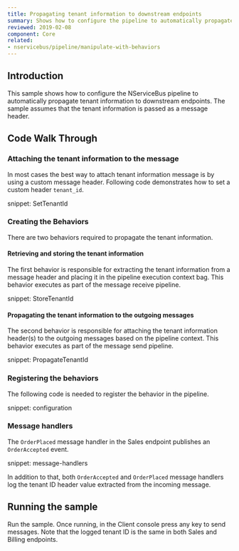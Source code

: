 ```yaml
---
title: Propagating tenant information to downstream endpoints
summary: Shows how to configure the pipeline to automatically propagate tenant information to downstream endpoints
reviewed: 2019-02-08
component: Core
related:
- nservicebus/pipeline/manipulate-with-behaviors
---
```



## Introduction

This sample shows how to configure the NServiceBus pipeline to automatically propagate tenant information to downstream endpoints. The sample assumes that the tenant information is passed as a message header.


## Code Walk Through


### Attaching the tenant information to the message

In most cases the best way to attach tenant information message is by using a custom message header. Following code demonstrates how to set a custom header `tenant_id`.

snippet: SetTenantId


### Creating the Behaviors

There are two behaviors required to propagate the tenant information.


#### Retrieving and storing the tenant information

The first behavior is responsible for extracting the tenant information from a message header and placing it in the pipeline execution context bag. This behavior executes as part of the message receive pipeline.

snippet: StoreTenantId


#### Propagating the tenant information to the outgoing messages

The second behavior is responsible for attaching the tenant information header(s) to the outgoing messages based on the pipeline context. This behavior executes as part of the message send pipeline.

snippet: PropagateTenantId


### Registering the behaviors

The following code is needed to register the behavior in the pipeline.

snippet: configuration


### Message handlers

The `OrderPlaced` message handler in the Sales endpoint publishes an `OrderAccepted` event.

snippet: message-handlers

In addition to that, both `OrderAccepted` and `OrderPlaced` message handlers log the tenant ID header value extracted from the incoming message.


## Running the sample

Run the sample. Once running, in the Client console press any key to send messages. Note that the logged tenant ID is the same in both Sales and Billing endpoints.
